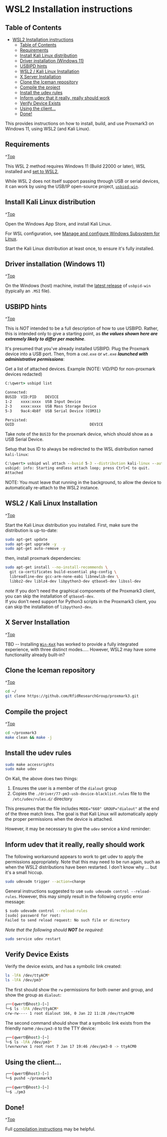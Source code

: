 <a id="top"></a>

# WSL2 Installation instructions

## Table of Contents
- [WSL2 Installation instructions](#wsl2-installation-instructions)
  - [Table of Contents](#table-of-contents)
  - [Requirements](#requirements)
  - [Install Kali Linux distribution](#install-kali-linux-distribution)
  - [Driver installation (Windows 11)](#driver-installation-windows-11)
  - [USBIPD hints](#usbipd-hints)
  - [WSL2 / Kali Linux Installation](#wsl2--kali-linux-installation)
  - [X Server Installation](#x-server-installation)
  - [Clone the Iceman repository](#clone-the-iceman-repository)
  - [Compile the project](#compile-the-project)
  - [Install the udev rules](#install-the-udev-rules)
  - [Inform udev that it really, really should work](#inform-udev-that-it-really-really-should-work)
  - [Verify Device Exists](#verify-device-exists)
  - [Using the client...](#using-the-client)
  - [Done!](#done)

This provides instructions on how to install, build, and use Proxmark3
on Windows 11, using WSL2 (and Kali Linux).

## Requirements
^[Top](#top)

This WSL 2 method requires Windows 11 (Build 22000 or later),
WSL installed and [set to WSL2](https://learn.microsoft.com/en-us/windows/wsl/basic-commands#set-wsl-version-to-1-or-2),

While WSL 2 does not itself support passing through USB or
serial devices, it can work by using the USB/IP open-source
project, [`usbipd-win`](https://github.com/dorssel/usbipd-win).


## Install Kali Linux distribution
^[Top](#top)

Open the Windows App Store, and install Kali Linux.

For WSL configuration, see [Manage and configure Windows Subsystem for Linux](https://docs.microsoft.com/en-us/windows/wsl/wsl-config).

Start the Kali Linux distribution at least once, to ensure it's fully installed.

## Driver installation (Windows 11)
^[Top](#top)

On the Windows (host) machine, install the
[latest release](https://github.com/dorssel/usbipd-win/releases)
of `usbpid-win` (typically an `.MSI` file).

## USBIPD hints
^[Top](#top)

This is *NOT* intended to be a full description of how to use USBIPD.
Rather, this is intended only to give a starting point, as ***the values
shown here are extremely likely to differ per machine***.

It's presumed that you've already installed USBIPD.  Plug the Proxmark
device into a USB port.  Then, from a `cmd.exe` or `wt.exe` ***launched
with administrative permissions***:

Get a list of attached devices.  Example (NOTE: VID/PID for non-proxmark devices redacted)

```cmd
C:\qwert> usbipd list

Connected:
BUSID  VID:PID    DEVICE                                                        STATE
1-2    xxxx:xxxx  USB Input Device                                              Not shared
2-3    xxxx:xxxx  USB Mass Storage Device                                       Not shared
5-3    9ac4:4b8f  USB Serial Device (COM31)                                     Not shared

Persisted:
GUID                                  DEVICE
```

Take note of the `BUSID` for the proxmark device, which should show as a USB Serial Device.

Setup that bus ID to always be redirected to the WSL distribution named `kali-linux`:

```cmd
C:\qwert> usbipd wsl attach --busid 5-3 --distribution kali-linux --auto-attach
usbipd: info: Starting endless attach loop; press Ctrl+C to quit.
Attached
```

NOTE: You must leave that running in the background, to allow the device to automatically
re-attach to the WSL2 instance.



## WSL2 / Kali Linux Installation
^[Top](#top)

Start the Kali Linux distribution you installed.  First, make sure
the distribution is up-to-date:

```sh
sudo apt-get update
sudo apt-get upgrade -y
sudo apt-get auto-remove -y
```

then, install proxmark dependencies:

```sh
sudo apt-get install --no-install-recommends \
  git ca-certificates build-essential pkg-config \
  libreadline-dev gcc-arm-none-eabi libnewlib-dev \
  libbz2-dev liblz4-dev libpython3-dev qtbase5-dev libssl-dev
```

_note_
If you don't need the graphical components of the Proxmark3 client, you can skip the installation of `qtbase5-dev`.  
If you don't need support for Python3 scripts in the Proxmark3 client, you can skip the installation of `libpython3-dev`.

## X Server Installation
^[Top](#top)

TBD -- Installing [`Win-KeX`](https://www.kali.org/docs/wsl/win-kex/) has worked
to provide a fully integrated experience, with three distinct modes.....
However, WSL2 may have some functionality already built-in?

## Clone the Iceman repository
^[Top](#top)

```sh
cd ~/
git clone https://github.com/RfidResearchGroup/proxmark3.git
```

## Compile the project
^[Top](#top)

```sh
cd ~/proxmark3
make clean && make -j
```

## Install the udev rules

```sh
sudo make accessrights
sudo make udev
```

On Kali, the above does two things:
1. Ensures the user is a member of the `dialout` group
2. Copies the `./driver/77-pm3-usb-device-blacklist.rules` file to the `/etc/udev/rules.d/` directory

This presumes that the file includes `MODE="660" GROUP="dialout"` at the end of the three match lines.
The goal is that Kali Linux will automatically apply the proper permissions when the device is attached.

However, it may be necessary to give the `udev` service a kind reminder:

## Inform udev that it really, really should work

The following workaround appears to work to get udev to apply the permissions
appropriately.  Note that this may need to be run again, such as when the WSL2
distributions have been restarted.  I don't know why ... but it's a small hiccup.

```sh
sudo udevadm trigger --action=change
```

General instructions suggested to use `sudo udevadm control --reload-rules`.  However,
this may simply result in the following cryptic error message:

```sh
$ sudo udevadm control --reload-rules
[sudo] password for root:
Failed to send reload request: No such file or directory
```

_Note that the following should **NOT** be required:_

```sh
sudo service udev restart
```

## Verify Device Exists

Verify the device exists, and has a symbolic link created:

```sh
ls -lFA /dev/ttyACM*
ls -lFA /dev/pm3*
```


The first should show the `rw` permissions for both owner
and group, and show the group as `dialout`:

```sh
┌──(qwert㉿host)-[~]
└─$ ls -lFA /dev/ttyACM*
crw-rw---- 1 root dialout 166, 0 Jan 22 11:28 /dev/ttyACM0
```

The second command should show that a symbolic link exists
from the friendly name `/dev/pm3-0` to the TTY device:

```sh
┌──(qwert㉿host)-[~]
└─$ ls -lFA /dev/pm3*
lrwxrwxrwx 1 root root 7 Jan 17 19:46 /dev/pm3-0 -> ttyACM0
```

## Using the client...

```sh
┌──(qwert㉿host)-[~]
└─$ pushd ~/proxmark3

┌──(qwert㉿host)-[~]
└─$ ./pm3
```

## Done!
^[Top](#top)

Full [compilation instructions](/doc/md/Use_of_Proxmark/0_Compilation-Instructions.md) may be helpful.

